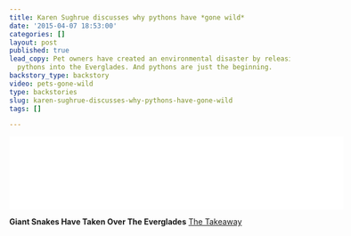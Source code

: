 ```yaml
---
title: Karen Sughrue discusses why pythons have *gone wild*
date: '2015-04-07 18:53:00'
categories: []
layout: post
published: true
lead_copy: Pet owners have created an environmental disaster by releasing Burmese
  pythons into the Everglades. And pythons are just the beginning.
backstory_type: backstory
video: pets-gone-wild
type: backstories
slug: karen-sughrue-discusses-why-pythons-have-gone-wild
tags: []

---
```

<iframe width="600" height="130" frameborder="0" scrolling="no" src="//www.thetakeaway.org/widgets/ondemand_player/takeaway/#file=%2Faudio%2Fxspf%2F442265%2F"></iframe>

**Giant Snakes Have Taken Over The Everglades**
[The Takeaway](http://www.thetakeaway.org/story/giant-snakes-have-taken-over-everglades/)

